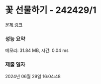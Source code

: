 # 꽃 선물하기 - 242429/1 

[문제 링크](https://level.goorm.io/exam/242429/%EA%BD%83-%EC%84%A0%EB%AC%BC%ED%95%98%EA%B8%B0/quiz/1) 

### 성능 요약

메모리: 31.84 MB, 시간: 0.04 ms

### 제출 일자

2024년 06월 29일 16:04:48

